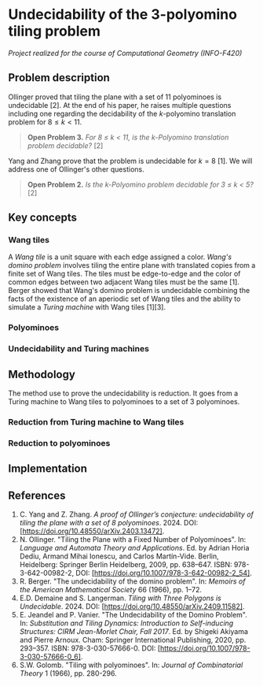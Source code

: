 # Undecidability of the 3-polyomino tiling problem
*Project realized for the course of Computational Geometry (INFO-F420)*

## Problem description
Ollinger proved that tiling the plane with a set of 11 polyominoes is undecidable [2]. At the end of his paper, he raises multiple questions including one regarding the decidability of the $k$-polyomino translation problem for $8\leq k < 11$.
> **Open Problem 3.** *For 8 ≤ k < 11, is the k-Polyomino translation problem decidable?* [2]

Yang and Zhang prove that the problem is undecidable for $k=8$ [1]. We will address one of Ollinger's other questions.
> **Open Problem 2.** *Is the k-Polyomino problem decidable for 3 ≤ k < 5?* [2]

## Key concepts
### Wang tiles
A *Wang tile* is a unit square with each edge assigned a color. *Wang's domino problem* involves tiling the entire plane with translated copies from a finite set of Wang tiles. The tiles must be edge-to-edge and the color of common edges between two adjacent Wang tiles must be the same [1]. Berger showed that Wang's domino problem is undecidable combining the facts of the existence of an aperiodic set of Wang tiles and the ability to simulate a *Turing machine* with Wang tiles [1][3].

### Polyominoes

### Undecidability and Turing machines

## Methodology
The method use to prove the undecidability is reduction. It goes from a Turing machine to Wang tiles to polyominoes to a set of 3 polyominoes.

### Reduction from Turing machine to Wang tiles

### Reduction to polyominoes

## Implementation

## References
1. C. Yang and Z. Zhang. *A proof of Ollinger’s conjecture: undecidability of tiling the plane with a set of 8 polyominoes*. 2024. DOI: [https://doi.org/10.48550/arXiv.2403.13472].
2. N. Ollinger. "Tiling the Plane with a Fixed Number of Polyominoes". In: *Language and Automata Theory and Applications*. Ed. by Adrian Horia Dediu, Armand Mihai Ionescu, and Carlos Martín-Vide. Berlin, Heidelberg: Springer Berlin Heidelberg, 2009, pp. 638–647. ISBN: 978-3-642-00982-2, DOI: [https://doi.org/10.1007/978-3-642-00982-2_54].
3. R. Berger. "The undecidability of the domino problem". In: *Memoirs of the American Mathematical Society* 66 (1966), pp. 1–72.
4. E.D. Demaine and S. Langerman. *Tiling with Three Polygons is Undecidable*. 2024. DOI: [https://doi.org/10.48550/arXiv.2409.11582].
5. E. Jeandel and P. Vanier. "The Undecidability of the Domino Problem". In: *Substitution and Tiling Dynamics: Introduction to Self-inducing Structures: CIRM Jean-Morlet Chair, Fall 2017*. Ed. by Shigeki Akiyama and Pierre Arnoux. Cham: Springer International Publishing, 2020, pp. 293–357. ISBN: 978-3-030-57666-0. DOI: [https://doi.org/10.1007/978-3-030-57666-0_6].
6. S.W. Golomb. "Tiling with polyominoes". In: *Journal of Combinatorial Theory* 1 (1966), pp. 280-296.
